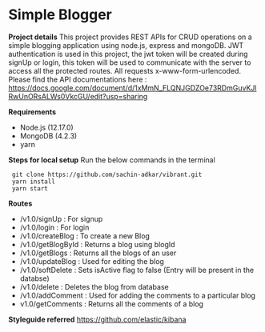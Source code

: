 # Simple Blogger 

 **Project details**
This project provides REST APIs for CRUD operations on a simple blogging application using node.js, express and mongoDB.
JWT authentication is used in this project, the jwt token will be created during signUp or login, this token will be used to communicate with the server to access all the protected routes. All requests x-www-form-urlencoded. Please find the API documentations here :  https://docs.google.com/document/d/1xMmN_FLQNJGDZOe73RDmGuvKJlRwUnORsALWs0VkcGU/edit?usp=sharing

**Requirements**
 - Node.js (12.17.0)
 - MongoDB (4.2.3)
 - yarn
 
**Steps for local setup**
 Run the below commands in the terminal

     git clone https://github.com/sachin-adkar/vibrant.git
     yarn install
     yarn start
    
**Routes**
 - /v1.0/signUp : For signup
 - /v1.0/login : For login
 - /v1.0/createBlog : To create a new Blog
 - /v1.0/getBlogById : Returns a blog using blogId
 - /v1.0/getBlogs : Returns all the blogs of an user
 - /v1.0/updateBlog : Used for editing the blog
 - /v1.0/softDelete : Sets isActive flag to false (Entry will be present in the databse)
 - /v1.0/delete : Deletes the blog from database
 - /v1.0/addComment : Used for adding the comments to a particular blog
 - v1.0/getComments : Returns all the comments of a blog
 
**Styleguide referred**
 https://github.com/elastic/kibana
